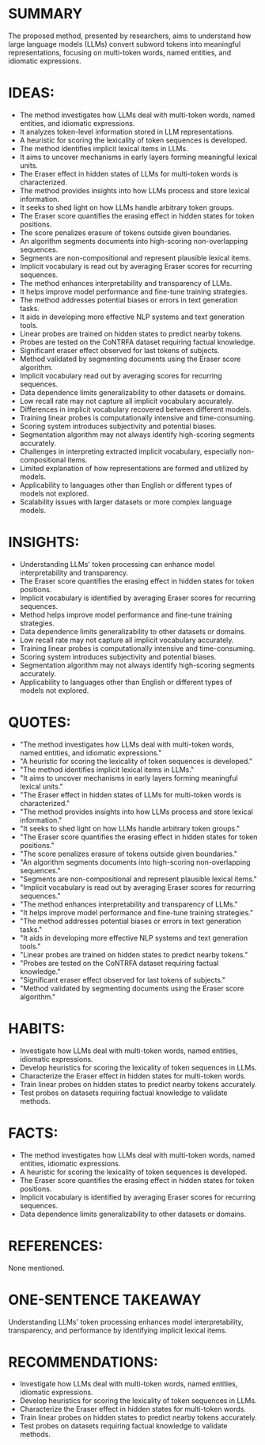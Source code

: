 # SUMMARY
The proposed method, presented by researchers, aims to understand how large language models (LLMs) convert subword tokens into meaningful representations, focusing on multi-token words, named entities, and idiomatic expressions.

# IDEAS:
- The method investigates how LLMs deal with multi-token words, named entities, and idiomatic expressions.
- It analyzes token-level information stored in LLM representations.
- A heuristic for scoring the lexicality of token sequences is developed.
- The method identifies implicit lexical items in LLMs.
- It aims to uncover mechanisms in early layers forming meaningful lexical units.
- The Eraser effect in hidden states of LLMs for multi-token words is characterized.
- The method provides insights into how LLMs process and store lexical information.
- It seeks to shed light on how LLMs handle arbitrary token groups.
- The Eraser score quantifies the erasing effect in hidden states for token positions.
- The score penalizes erasure of tokens outside given boundaries.
- An algorithm segments documents into high-scoring non-overlapping sequences.
- Segments are non-compositional and represent plausible lexical items.
- Implicit vocabulary is read out by averaging Eraser scores for recurring sequences.
- The method enhances interpretability and transparency of LLMs.
- It helps improve model performance and fine-tune training strategies.
- The method addresses potential biases or errors in text generation tasks.
- It aids in developing more effective NLP systems and text generation tools.
- Linear probes are trained on hidden states to predict nearby tokens.
- Probes are tested on the CoNTRFA dataset requiring factual knowledge.
- Significant eraser effect observed for last tokens of subjects.
- Method validated by segmenting documents using the Eraser score algorithm.
- Implicit vocabulary read out by averaging scores for recurring sequences.
- Data dependence limits generalizability to other datasets or domains.
- Low recall rate may not capture all implicit vocabulary accurately.
- Differences in implicit vocabulary recovered between different models.
- Training linear probes is computationally intensive and time-consuming.
- Scoring system introduces subjectivity and potential biases.
- Segmentation algorithm may not always identify high-scoring segments accurately.
- Challenges in interpreting extracted implicit vocabulary, especially non-compositional items.
- Limited explanation of how representations are formed and utilized by models.
- Applicability to languages other than English or different types of models not explored.
- Scalability issues with larger datasets or more complex language models.

# INSIGHTS:
- Understanding LLMs' token processing can enhance model interpretability and transparency.
- The Eraser score quantifies the erasing effect in hidden states for token positions.
- Implicit vocabulary is identified by averaging Eraser scores for recurring sequences.
- Method helps improve model performance and fine-tune training strategies.
- Data dependence limits generalizability to other datasets or domains.
- Low recall rate may not capture all implicit vocabulary accurately.
- Training linear probes is computationally intensive and time-consuming.
- Scoring system introduces subjectivity and potential biases.
- Segmentation algorithm may not always identify high-scoring segments accurately.
- Applicability to languages other than English or different types of models not explored.

# QUOTES:
- "The method investigates how LLMs deal with multi-token words, named entities, and idiomatic expressions."
- "A heuristic for scoring the lexicality of token sequences is developed."
- "The method identifies implicit lexical items in LLMs."
- "It aims to uncover mechanisms in early layers forming meaningful lexical units."
- "The Eraser effect in hidden states of LLMs for multi-token words is characterized."
- "The method provides insights into how LLMs process and store lexical information."
- "It seeks to shed light on how LLMs handle arbitrary token groups."
- "The Eraser score quantifies the erasing effect in hidden states for token positions."
- "The score penalizes erasure of tokens outside given boundaries."
- "An algorithm segments documents into high-scoring non-overlapping sequences."
- "Segments are non-compositional and represent plausible lexical items."
- "Implicit vocabulary is read out by averaging Eraser scores for recurring sequences."
- "The method enhances interpretability and transparency of LLMs."
- "It helps improve model performance and fine-tune training strategies."
- "The method addresses potential biases or errors in text generation tasks."
- "It aids in developing more effective NLP systems and text generation tools."
- "Linear probes are trained on hidden states to predict nearby tokens."
- "Probes are tested on the CoNTRFA dataset requiring factual knowledge."
- "Significant eraser effect observed for last tokens of subjects."
- "Method validated by segmenting documents using the Eraser score algorithm."

# HABITS:
- Investigate how LLMs deal with multi-token words, named entities, idiomatic expressions.
- Develop heuristics for scoring the lexicality of token sequences in LLMs.
- Characterize the Eraser effect in hidden states for multi-token words.
- Train linear probes on hidden states to predict nearby tokens accurately.
- Test probes on datasets requiring factual knowledge to validate methods.

# FACTS:
- The method investigates how LLMs deal with multi-token words, named entities, idiomatic expressions.
- A heuristic for scoring the lexicality of token sequences is developed.
- The Eraser score quantifies the erasing effect in hidden states for token positions.
- Implicit vocabulary is identified by averaging Eraser scores for recurring sequences.
- Data dependence limits generalizability to other datasets or domains.

# REFERENCES:
None mentioned.

# ONE-SENTENCE TAKEAWAY
Understanding LLMs' token processing enhances model interpretability, transparency, and performance by identifying implicit lexical items.

# RECOMMENDATIONS:
- Investigate how LLMs deal with multi-token words, named entities, idiomatic expressions.
- Develop heuristics for scoring the lexicality of token sequences in LLMs.
- Characterize the Eraser effect in hidden states for multi-token words.
- Train linear probes on hidden states to predict nearby tokens accurately.
- Test probes on datasets requiring factual knowledge to validate methods.